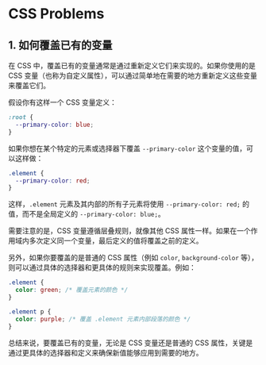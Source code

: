 # CSS Problems

## 1. 如何覆盖已有的变量
在 CSS 中，覆盖已有的变量通常是通过重新定义它们来实现的。如果你使用的是 CSS 变量（也称为自定义属性），可以通过简单地在需要的地方重新定义这些变量来覆盖它们。

假设你有这样一个 CSS 变量定义：

```css
:root {
  --primary-color: blue;
}
```

如果你想在某个特定的元素或选择器下覆盖 `--primary-color` 这个变量的值，可以这样做：

```css
.element {
  --primary-color: red;
}
```

这样，`.element` 元素及其内部的所有子元素将使用 `--primary-color: red;` 的值，而不是全局定义的 `--primary-color: blue;`。

需要注意的是，CSS 变量遵循层叠规则，就像其他 CSS 属性一样。如果在一个作用域内多次定义同一个变量，最后定义的值将覆盖之前的定义。

另外，如果你要覆盖的是普通的 CSS 属性（例如 `color`, `background-color` 等），则可以通过具体的选择器和更具体的规则来实现覆盖。例如：

```css
.element {
  color: green; /* 覆盖元素的颜色 */
}

.element p {
  color: purple; /* 覆盖 .element 元素内部段落的颜色 */
}
```

总结来说，要覆盖已有的变量，无论是 CSS 变量还是普通的 CSS 属性，关键是通过更具体的选择器和定义来确保新值能够应用到需要的地方。